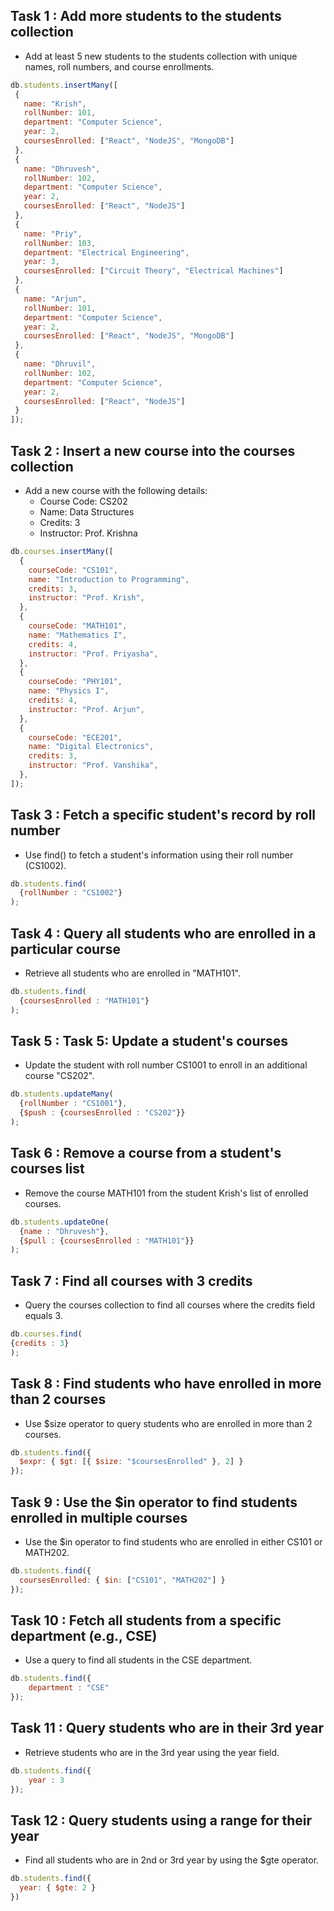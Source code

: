 ## Task 1 :  Add more students to the students collection
 - Add at least 5 new students to the students collection with unique names, roll numbers, and course enrollments.

 ```js
 db.students.insertMany([
  { 
    name: "Krish",
    rollNumber: 101,
    department: "Computer Science",
    year: 2,
    coursesEnrolled: ["React", "NodeJS", "MongoDB"]
  },
  { 
    name: "Dhruvesh",
    rollNumber: 102,
    department: "Computer Science",
    year: 2,
    coursesEnrolled: ["React", "NodeJS"]
  },
  { 
    name: "Priy",
    rollNumber: 103,
    department: "Electrical Engineering",
    year: 3,
    coursesEnrolled: ["Circuit Theory", "Electrical Machines"]
  },
  { 
    name: "Arjun",
    rollNumber: 101,
    department: "Computer Science",
    year: 2,
    coursesEnrolled: ["React", "NodeJS", "MongoDB"]
  },
  { 
    name: "Dhruvil",
    rollNumber: 102,
    department: "Computer Science",
    year: 2,
    coursesEnrolled: ["React", "NodeJS"]
  }
]);
 ```

 ## Task 2 :  Insert a new course into the courses collection
- Add a new course with the following details:
    - Course Code: CS202
    - Name: Data Structures
    - Credits: 3
    - Instructor: Prof. Krishna

```js
db.courses.insertMany([
  {
    courseCode: "CS101",
    name: "Introduction to Programming",
    credits: 3,
    instructor: "Prof. Krish",
  },
  {
    courseCode: "MATH101",
    name: "Mathematics I",
    credits: 4,
    instructor: "Prof. Priyasha",
  },
  {
    courseCode: "PHY101",
    name: "Physics I",
    credits: 4,
    instructor: "Prof. Arjun",
  },
  {
    courseCode: "ECE201",
    name: "Digital Electronics",
    credits: 3,
    instructor: "Prof. Vanshika",
  },
]);
```

## Task 3 : Fetch a specific student's record by roll number
- Use find() to fetch a student's information using their roll number (CS1002).

```js
db.students.find(
  {rollNumber : "CS1002"}
);
```

## Task 4 : Query all students who are enrolled in a particular course
- Retrieve all students who are enrolled in "MATH101".

```js
db.students.find(
  {coursesEnrolled : "MATH101"}
);
```

## Task 5 : Task 5: Update a student's courses
- Update the student with roll number CS1001 to enroll in an additional course "CS202".

```js
db.students.updateMany(
  {rollNumber : "CS1001"},
  {$push : {coursesEnrolled : "CS202"}}
);
```

## Task 6 : Remove a course from a student's courses list
- Remove the course MATH101 from the student Krish's list of enrolled courses.

```js
db.students.updateOne(
  {name : "Dhruvesh"},
  {$pull : {coursesEnrolled : "MATH101"}}
);
```

## Task 7 : Find all courses with 3 credits
- Query the courses collection to find all courses where the credits field equals 3.

```js
db.courses.find(
{credits : 3}
);
```

## Task 8 : Find students who have enrolled in more than 2 courses
- Use $size operator to query students who are enrolled in more than 2 courses.

```js
db.students.find({
  $expr: { $gt: [{ $size: "$coursesEnrolled" }, 2] }
});
```

## Task 9 : Use the $in operator to find students enrolled in multiple courses
- Use the $in operator to find students who are enrolled in either CS101 or MATH202.

```js
db.students.find({
  coursesEnrolled: { $in: ["CS101", "MATH202"] }
});

```

## Task 10 : Fetch all students from a specific department (e.g., CSE)
- Use a query to find all students in the CSE department.

```js
db.students.find({
    department : "CSE"
});
```

## Task 11 : Query students who are in their 3rd year
- Retrieve students who are in the 3rd year using the year field.
```js
db.students.find({
    year : 3
});
```

## Task 12 : Query students using a range for their year
- Find all students who are in 2nd or 3rd year by using the $gte operator.
```js
db.students.find({
  year: { $gte: 2 }
})
```